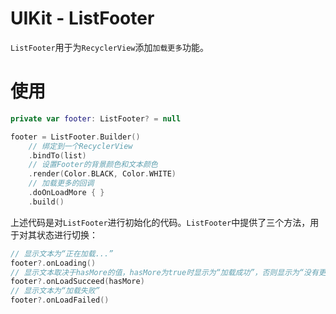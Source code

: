 # UIKit - ListFooter

`ListFooter`用于为`RecyclerView`添加`加载更多`功能。

# 使用
```kotlin
private var footer: ListFooter? = null

footer = ListFooter.Builder()
    // 绑定到一个RecyclerView
    .bindTo(list)
    // 设置Footer的背景颜色和文本颜色
    .render(Color.BLACK, Color.WHITE)
    // 加载更多的回调
    .doOnLoadMore { }
    .build()
```
上述代码是对`ListFooter`进行初始化的代码。`ListFooter`中提供了三个方法，用于对其状态进行切换：
```kotlin
// 显示文本为“正在加载...”
footer?.onLoading()
// 显示文本取决于hasMore的值，hasMore为true时显示为“加载成功”，否则显示为“没有更多数据了”
footer?.onLoadSucceed(hasMore)
// 显示文本为“加载失败”
footer?.onLoadFailed()
```